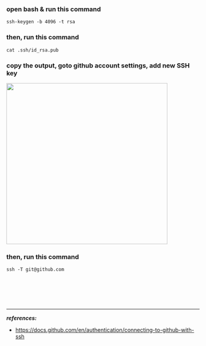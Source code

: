 
### open bash & run this command
```
ssh-keygen -b 4096 -t rsa
```


### then, run this command
```
cat .ssh/id_rsa.pub
```

### copy the output, goto github account settings, add new SSH key
<img src="https://user-images.githubusercontent.com/63545175/208660860-a5af0a16-b1df-4e47-8bad-16b6c852fd0b.png" width="420px">


### then, run this command
```
ssh -T git@github.com
```








<br/>


<br/>


<br/>


<br/>


---
***references:***
- https://docs.github.com/en/authentication/connecting-to-github-with-ssh



